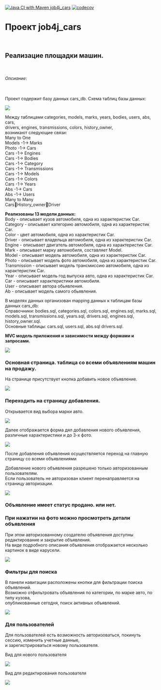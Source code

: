 [![Java CI with Maven job4j_cars](https://github.com/Dima-Stepanov/job4j_cars/actions/workflows/maven.yml/badge.svg)](https://github.com/Dima-Stepanov/job4j_cars/actions/workflows/maven.yml)
[![codecov](https://codecov.io/gh/Dima-Stepanov/job4j_cars/branch/master/graph/badge.svg?token=5PkSEUrrf8)](https://codecov.io/gh/Dima-Stepanov/job4j_cars)
<h1>Проект job4j_cars</h1><br>
<h2>Реализацие площадки машин.</h2><br>

<h6>Опсиание:</h6><br>
Проект содержит базу данных cars_db.
Схема таблиц базы данных: <br>

![](img/sql_diagram.jpg) <br>

Между таблицами categories, models, marks, years, bodies, users, abs, cars, <br>
drivers, engines, transmissions, colors, history_owner, <br>
возникают следующие связи: <br>
Many to One <br>
Models -1-> Marks <br>
Photo -1-> Cars <br>
Cars -1-> Engines <br>
Cars -1-> Bodies <br>
Cars -1-> Category <br>
Cars -1-> Transmissions <br>
Cars -1-> Models <br>
Cars -1-> Colors <br>
Cars -1-> Years <br>
Abs -1-> Cars <br>
Abs -1-> Users <br>
Many to Many <br>
CarsHistory_ownerDriver <br>

<b>Реализованы 13 модели данных:</b><br>
Body - описывает кузов автомобиля, одна из характеристик Car. <br>
Category - описывает категорию автомобиля, одна из характеристик Car. <br>
Color - цвет автомобиля, одна из характеристик Car. <br>
Driver - описывает владельца автомобиля, одна из характеристик Car. <br>
Engine - описывает двигатель автомобиля, одна из характеристик Car. <br>
Mark - описывает марку автомобиля, составляет Model. <br>
Model - описывает модель автомобиля, одна из характеристик Car. <br>
Photo - описывает модель фото автомобиля, одна из характеристик Car. <br>
Transmission - описывает модель трансмиссию автомобиля, одна из характеристик Car. <br>
Year - описывает модель год выпуска авто, одна из характеристик Car. <br>
Car - описывает характеристики автомобиля.<br>
User - описывает автора обьявления. <br>
Ab - описывает модель самого обьявления. <br>

В моделях данных организован mapping данных к таблицам базы данных cars_db: <br>
Справочники: bodies.sql, categories.sql, colors.sql, engines.sql, marks.sql, <br>
models.sql, transmissions.sql, years.sql, drivers.sql, engines.sql, history_owner.sql. <br>
Основные таблицы: cars.sql, users.sql, abs.sql drivers.sql. <br>

<b>MVC модель приложения и зависимости между формами и запросами. </b>

![](img/MVC.jpg) <br>

<h3>Основная страница. таблица со всеми объявлениям машин на продажу.</h3>
На странице присутствует кнопка добавить новое объявление. <br>

![](img/index.jpg) <br>

<h3>Переходить на страницу добавления. </h3>
Открывается вид выбора марки авто. <br>

![](img/selectMark.jpg) <br>

Далее отображается форма дял добавления нового объявления, различные характеристики и до 3-х фото. <br>

![](img/createCar.jpg) <br>

После добавления объявления осуществляется переход на главную страницу со всеми объявлениями

Добавление нового объявления разрешено только авторизованным пользователям. <br>
Если пользователь не авторизован клиент перенаправляется на страницу авторизации. <br>

![](img/login.jpg) <br>

<h3>Объявление имеет статус продано. или нет.</h3>

<h3>При нажатии на фото можно просмотреть детали объявления </h3>
При этом авторизованному создателю объявления доступны редактирование и закрытие объявления.<br>
На виде подробного описания объявления отображается несколько картинок в виде карусели. <br>

![](img/detailAb.jpg) <br>

<h3>Фильтры для поиска </h3>
В панели навигации расположены кнопки для фильтрации поиска объявлений. <br>
Возможно отфильтровать объявления по категории, по марке авто, по типу кузова, <br>
опубликованные сегодня, поиск активных объявлений. <br>

![](img/filter.jpg) <br>


<h3>Для пользователей</h3>
Для пользователей есть возможность авторизоваться, покинуть сессию, изменить учетные данные, <br>
и зарегистрироваться новому пользователя. <br>

Вид для нового пользователя <br>

![](img/newUser.jpg) <br>

Вид для редактирования пользователя <br>

![](img/editUser.jpg) <br>

